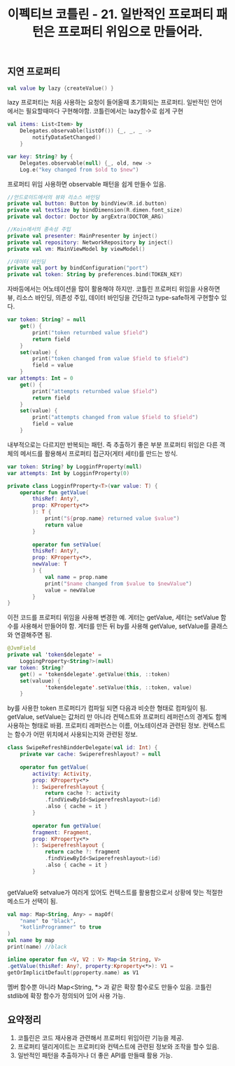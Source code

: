 ﻿---
author_name: 김준석
github_nickname: idKimjunseok
title: 이펙티브 코틀린 - 21. 일반적인 프로퍼티 패턴은 프로퍼티 위임으로 만들어라.
excerpt: 코틀린은 프로퍼티 위임으로 프로퍼티 패턴을 간단히 구현할수 있다.
categories: [posts, kotlin, effective-kotlin]
tags: [kotlin, effective-kotlin]
header_image: effective-kotlin-header.jpeg
---
## 지연 프로퍼티
```kotlin
val value by lazy {createValue() }
```
lazy 프로퍼티는 처음 사용하는 요청이 들어올때 초기화되는 프로퍼티.
일반적인 언어에서는 필요할때마다 구현해야함.
코틀린에서는 lazy함수로 쉽게 구현

```kotlin
val items: List<Item> by
	Delegates.observable(listOf()) {_, _, _ ->
		notifyDataSetChanged()
	}

var key: String? by {
	Delegates.observable(null) {_, old, new ->
	Log.e("key changed from $old to $new")
```
프로퍼티 위임 사용하면 observable 패턴을 쉽게 만들수 있음.

```kotlin
//안드로이드에서의 뷰와 리소스 바인딩
private val button: Button by bindView(R.id.button)
private val textSize by bindDimension(R.dimen.font_size)
private val doctor: Doctor by argExtra(DOCTOR_ARG)

//Koin에서의 종속성 주입
private val presenter: MainPresenter by inject()
private val repository: NetworkRepository by inject()
private val vm: MainViewModel by viewModel()

//데이터 바인딩
private val port by bindConfiguration("port")
private val token: String by preferences.bind(TOKEN_KEY)
```
자바등에서는 어노테이션을 많이 활용해야 하지만.
코틀린 프로퍼티 위임을 사용하면 뷰, 리소스 바인딩, 의존성 주입, 데이터 바인딩을 
간단하고 type-safe하게 구현할수 있다.

```kotlin
var token: String? = null
	get() {
		print("token returnbed value $field")
		return field
	}
	set(value) {
		print("token changed from value $field to $field")
		field = value
	}
var attempts: Int = 0
	get() {
		print("attempts returnbed value $field")
		return field
	}
	set(value) {
		print("attempts changed from value $field to $field")
		field = value
	}
```
내부적으로는 다르지만 반복되는 패턴. 즉 추출하기 좋은 부분
프로퍼티 위임은 다른 객체의 메서드를 활용해서 프로퍼티 접근자(게터 세터)를 만드는 방식.

```kotlin
var token: String? by LogginfProperty(null)
var attempts: Int by LogginfProperty(0)

private class LogginfProperty<T>(var value: T) {
	operator fun getValue(
		thisRef: Anty?,
		prop: KProperty<*>
		): T {
			print("${prop.name} returned value $value")
			return value
		}
		
		operator fun setValue(
		thisRef: Anty?,
		prop: KProperty<*>,
		newValue: T
		) {
			val name = prop.name
			print("$name changed from $value to $newValue")
			value = newValue
		}
}
```
이전 코드를 프로퍼티 위임을 사용해 변경한 예.
게터는 getValue, 세터는 setValue 함수를 사용해서 만들어야 함.
게터를 만든 뒤 by를 사용해 getValue, setValue를 클래스와 연결해주면 됨.

```kotlin
@JvmField
private val 'token$delegate' = 
	LoggingProperty<String?>(null)
var token: String?
	get() = 'token$delegate'.getValue(this, ::token)
	set(valuue) {
			'token$delegate'.setValue(this, ::token, value)
	}
```

by를 사용한 token 프로퍼티가 컴파일 되면 다음과 비슷한 형태로 컴파일이 됨.
getValue, setValue는 값처리 만 아니라 컨텍스트와 프로퍼티 레퍼런스의 경계도 함께 사용하는 형태로 바뀜. 
프로퍼티 레퍼런스는 이름, 어노테이션과 관련된 정보.
컨텍스트는 함수가 어떤 위치에서 사용되는지와 관련된 정보.

```kotlin
class SwipeRefreshBindderDelegate(val id: Int) {
	private var cache: Swiperefreshlayout? = null
	
	operator fun getValue(
		activity: Activity,
		prop: KProperty<*>
		): Swiperefreshlayout {
			return cache ?: activity
			.findViewById<Swiperefreshlayout>(id)
			.also { cache = it }
		}
		
		operator fun getValue(
		fragment: Fragment,
		prop: KProperty<*>
		): Swiperefreshlayout {
			return cache ?: fragment
			.findViewById<Swiperefreshlayout>(id)
			.also { cache = it }
		}
	
```
getValue와 setvalue가 여러게 있어도 컨텍스트를 활용함으로서 상황에 맞는 적절한 메소드가 선택이 됨. 

```kotlin
val map: Map<String, Any> = mapOf(
	"name" to "black",
	"kotlinProgrammer" to true
)
val name by map
print(name) //black

inline operator fun <V, V2 : V> Map<in String, V>
.getValue(thisRef: Any?, property:Kproperty<*>): V1 =
getOrImplicitDefault(pproperty.name) as V1
```

멤버 함수뿐 아니라 Map<String, *> 과 같은 확장 함수로도 만들수 있음.
코틀린 stdlib에 확장 함수가 정의되어 있어 사용 가능.

## 요약정리
1. 코틀린은 코드 재사용과 관련해서 프로퍼티 위임이란 기능을 제공.
2.  프로퍼티 델리게이트는 프로퍼티와 컨텍스트에 관련된 정보와 조작을 할수 있음.
3. 일반적인 패턴을 추출하거나 더 좋은 API를 만들때 활용 가능.

